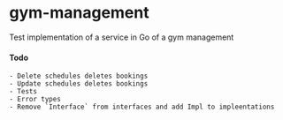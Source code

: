 # gym-management

Test implementation of a service in Go of a gym management

#### Todo

    - Delete schedules deletes bookings
    - Update schedules deletes bookings
    - Tests
    - Error types
    - Remove `Interface` from interfaces and add Impl to impleentations
